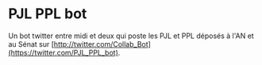 # PJL PPL bot

Un bot twitter entre midi et deux qui poste les PJL et PPL déposés à l'AN et au Sénat sur [http://twitter.com/Collab_Bot](https://twitter.com/PJL_PPL_bot).
